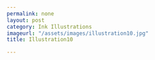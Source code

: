 ```yaml
---
permalink: none
layout: post
category: Ink Illustrations
imageurl: "/assets/images/illustration10.jpg"
title: Illustration10

---
```


